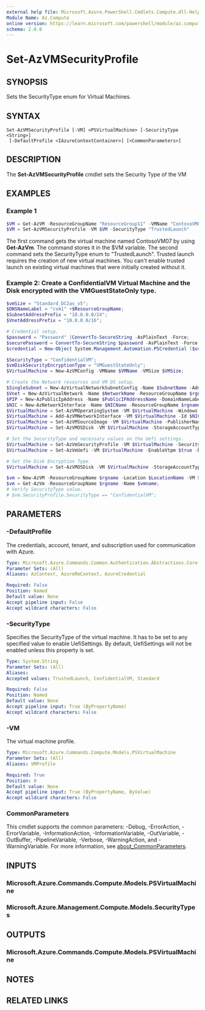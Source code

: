 ```yaml
---
external help file: Microsoft.Azure.PowerShell.Cmdlets.Compute.dll-Help.xml
Module Name: Az.Compute
online version: https://learn.microsoft.com/powershell/module/az.compute/set-azvmsecurityprofile
schema: 2.0.0
---
```


# Set-AzVMSecurityProfile

## SYNOPSIS
Sets the SecurityType enum for Virtual Machines.

## SYNTAX

```
Set-AzVMSecurityProfile [-VM] <PSVirtualMachine> [-SecurityType <String>]
 [-DefaultProfile <IAzureContextContainer>] [<CommonParameters>]
```

## DESCRIPTION
The **Set-AzVMSecurityProfile** cmdlet sets the Security Type of the VM

## EXAMPLES

### Example 1
```powershell
$VM = Get-AzVM -ResourceGroupName "ResourceGroup11" -VMName "ContosoVM07"
$VM = Set-AzVMSecurityProfile -VM $VM -SecurityType "TrustedLaunch"
```

The first command gets the virtual machine named ContosoVM07 by using **Get-AzVm**.
The command stores it in the $VM variable.
The second command sets the SecurityType enum to "TrustedLaunch". Trusted launch requires the creation of new virtual machines. You can't enable trusted launch on existing virtual machines that were initially created without it.

### Example 2: Create a ConfidentialVM Virtual Machine and the Disk encrypted with the VMGuestStateOnly type.
```powershell
$vmSize = "Standard_DC2as_v5";         
$DNSNameLabel = "cvm1" +$ResourceGroupName; 
$SubnetAddressPrefix = "10.0.0.0/24";
$VnetAddressPrefix = "10.0.0.0/16";

# Credential setup.
$password = "Password" |ConvertTo-SecureString -AsPlainText -Force; 
$securePassword = ConvertTo-SecureString $password -AsPlainText -Force;
$credential = New-Object System.Management.Automation.PSCredential ($user, $securePassword);

$SecurityType = "ConfidentialVM";
$vmDiskSecurityEncryptionType = "VMGuestStateOnly";
$VirtualMachine = New-AzVMConfig -VMName $VMName -VMSize $VMSize;

# Create the Network resources and VM OS setup.
$SingleSubnet = New-AzVirtualNetworkSubnetConfig -Name $SubnetName -AddressPrefix $SubnetAddressPrefix;
$Vnet = New-AzVirtualNetwork -Name $NetworkName -ResourceGroupName $rgname -Location $LocationName -AddressPrefix $VnetAddressPrefix -Subnet $SingleSubnet;
$PIP = New-AzPublicIpAddress -Name $PublicIPAddressName -DomainNameLabel $DNSNameLabel -ResourceGroupName $rgname -Location $LocationName -AllocationMethod Dynamic;
$NIC = New-AzNetworkInterface -Name $NICName -ResourceGroupName $rgname -Location $LocationName -SubnetId $Vnet.Subnets[0].Id -PublicIpAddressId $PIP.Id;
$VirtualMachine = Set-AzVMOperatingSystem -VM $VirtualMachine -Windows -ComputerName $ComputerName -Credential $Credential -ProvisionVMAgent -EnableAutoUpdate;
$VirtualMachine = Add-AzVMNetworkInterface -VM $VirtualMachine -Id $NIC.Id;
$VirtualMachine = Set-AzVMSourceImage -VM $VirtualMachine -PublisherName 'MicrosoftWindowsServer' -Offer 'windowsserver' -Skus '2022-datacenter-smalldisk-g2' -Version 'latest';
$VirtualMachine = Set-AzVMOSDisk -VM $VirtualMachine -StorageAccountType "StandardSSD_LRS" -CreateOption "FromImage";

# Set the SecurityType and necessary values on the Uefi settings. 
$VirtualMachine = Set-AzVmSecurityProfile -VM $VirtualMachine -SecurityType $SecurityType;
$VirtualMachine = Set-AzVmUefi -VM $VirtualMachine -EnableVtpm $true -EnableSecureBoot $true;

# Set the Disk Encryption Type. 
$VirtualMachine = Set-AzVMOSDisk -VM $VirtualMachine -StorageAccountType "StandardSSD_LRS" -CreateOption "FromImage" -SecurityEncryptionType $vmDiskSEcurityEncryptionType;

$vm = New-AzVM -ResourceGroupName $rgname -Location $LocationName -VM $VirtualMachine;
$vm = Get-AzVm -ResourceGroupName $rgname -Name $vmname;
# Verify SecurityType value.
# $vm.SecurityProfile.SecurityType == "ConfidentialVM";
```

## PARAMETERS

### -DefaultProfile
The credentials, account, tenant, and subscription used for communication with Azure.

```yaml
Type: Microsoft.Azure.Commands.Common.Authentication.Abstractions.Core.IAzureContextContainer
Parameter Sets: (All)
Aliases: AzContext, AzureRmContext, AzureCredential

Required: False
Position: Named
Default value: None
Accept pipeline input: False
Accept wildcard characters: False
```

### -SecurityType
Specifies the SecurityType of the virtual machine. It has to be set to any specified value to enable UefiSettings. By default, UefiSettings will not be enabled unless this property is set.

```yaml
Type: System.String
Parameter Sets: (All)
Aliases:
Accepted values: TrustedLaunch, ConfidentialVM, Standard

Required: False
Position: Named
Default value: None
Accept pipeline input: True (ByPropertyName)
Accept wildcard characters: False
```

### -VM
The virtual machine profile.

```yaml
Type: Microsoft.Azure.Commands.Compute.Models.PSVirtualMachine
Parameter Sets: (All)
Aliases: VMProfile

Required: True
Position: 0
Default value: None
Accept pipeline input: True (ByPropertyName, ByValue)
Accept wildcard characters: False
```

### CommonParameters
This cmdlet supports the common parameters: -Debug, -ErrorAction, -ErrorVariable, -InformationAction, -InformationVariable, -OutVariable, -OutBuffer, -PipelineVariable, -Verbose, -WarningAction, and -WarningVariable. For more information, see [about_CommonParameters](http://go.microsoft.com/fwlink/?LinkID=113216).

## INPUTS

### Microsoft.Azure.Commands.Compute.Models.PSVirtualMachine

### Microsoft.Azure.Management.Compute.Models.SecurityTypes

## OUTPUTS

### Microsoft.Azure.Commands.Compute.Models.PSVirtualMachine

## NOTES

## RELATED LINKS
